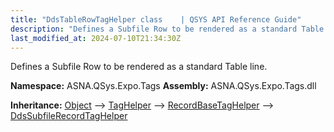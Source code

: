 ```yaml
---
title: "DdsTableRowTagHelper class    | QSYS API Reference Guide"
description: "Defines a Subfile Row to be rendered as a standard Table line. "
last_modified_at: 2024-07-10T21:34:30Z
---
```


Defines a Subfile Row to be rendered as a standard Table line.

**Namespace:** ASNA.QSys.Expo.Tags
**Assembly:** ASNA.QSys.Expo.Tags.dll

**Inheritance:** [Object](https://docs.microsoft.com/en-us/dotnet/api/system.object) --> [TagHelper](https://learn.microsoft.com/en-us/dotnet/api/microsoft.aspnetcore.razor.taghelpers.taghelper?view=aspnetcore-8.0) --> [RecordBaseTagHelper](/reference/expo/qsys-expo-tags/record-base-tag-helper.html) --> [DdsSubfileRecordTagHelper](/reference/expo/qsys-expo-tags/dds-subfile-record-tag-helper.html)
<br>
<br>
